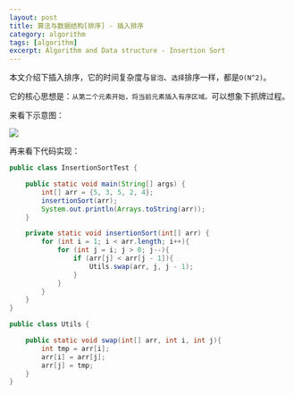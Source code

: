 ```yaml
---
layout: post
title: 算法与数据结构[排序] - 插入排序
category: algorithm
tags: [algorithm]
excerpt: Algorithm and Data structure - Insertion Sort
---
```


本文介绍下插入排序，它的时间复杂度与`冒泡`、`选择`排序一样，都是`O(N^2)`。  

它的核心思想是：`从第二个元素开始，将当前元素插入有序区域。`可以想象下抓牌过程。    


来看下示意图：  

![](https://yyc-images.oss-cn-beijing.aliyuncs.com/insertion_sort.png)  


再来看下代码实现：  


``` java
public class InsertionSortTest {

    public static void main(String[] args) {
        int[] arr = {5, 3, 5, 2, 4};
        insertionSort(arr);
        System.out.println(Arrays.toString(arr));
    }

    private static void insertionSort(int[] arr) {
        for (int i = 1; i < arr.length; i++){
            for (int j = i; j > 0; j--){
                if (arr[j] < arr[j - 1]){
                    Utils.swap(arr, j, j - 1);
                }
            }
        }
    }
}

public class Utils {

    public static void swap(int[] arr, int i, int j){
        int tmp = arr[i];
        arr[i] = arr[j];
        arr[j] = tmp;
    }
}
```